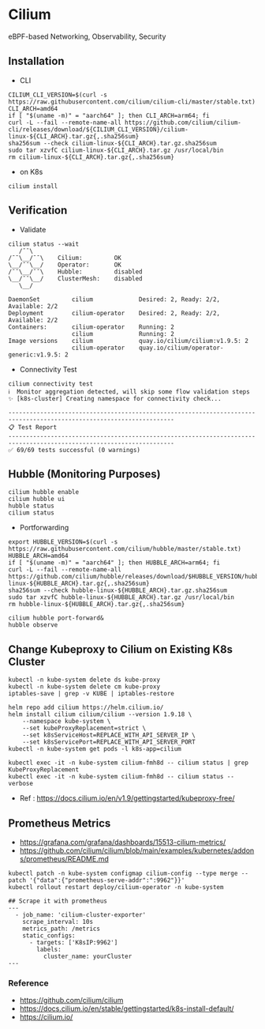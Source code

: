 # Cilium
eBPF-based Networking, Observability, Security

## Installation
- CLI
```
CILIUM_CLI_VERSION=$(curl -s https://raw.githubusercontent.com/cilium/cilium-cli/master/stable.txt)
CLI_ARCH=amd64
if [ "$(uname -m)" = "aarch64" ]; then CLI_ARCH=arm64; fi
curl -L --fail --remote-name-all https://github.com/cilium/cilium-cli/releases/download/${CILIUM_CLI_VERSION}/cilium-linux-${CLI_ARCH}.tar.gz{,.sha256sum}
sha256sum --check cilium-linux-${CLI_ARCH}.tar.gz.sha256sum
sudo tar xzvfC cilium-linux-${CLI_ARCH}.tar.gz /usr/local/bin
rm cilium-linux-${CLI_ARCH}.tar.gz{,.sha256sum}
```

- on K8s
```
cilium install
```

## Verification
- Validate
```
cilium status --wait
   /¯¯\
/¯¯\__/¯¯\    Cilium:         OK
\__/¯¯\__/    Operator:       OK
/¯¯\__/¯¯\    Hubble:         disabled
\__/¯¯\__/    ClusterMesh:    disabled
   \__/

DaemonSet         cilium             Desired: 2, Ready: 2/2, Available: 2/2
Deployment        cilium-operator    Desired: 2, Ready: 2/2, Available: 2/2
Containers:       cilium-operator    Running: 2
                  cilium             Running: 2
Image versions    cilium             quay.io/cilium/cilium:v1.9.5: 2
                  cilium-operator    quay.io/cilium/operator-generic:v1.9.5: 2
```

- Connectivity Test
```
cilium connectivity test
ℹ️  Monitor aggregation detected, will skip some flow validation steps
✨ [k8s-cluster] Creating namespace for connectivity check...

---------------------------------------------------------------------------------------------------------------------
📋 Test Report
---------------------------------------------------------------------------------------------------------------------
✅ 69/69 tests successful (0 warnings)
```

## Hubble (Monitoring Purposes)
```
cilium hubble enable
cilium hubble ui
hubble status
cilium status
```

- Portforwarding
```
export HUBBLE_VERSION=$(curl -s https://raw.githubusercontent.com/cilium/hubble/master/stable.txt)
HUBBLE_ARCH=amd64
if [ "$(uname -m)" = "aarch64" ]; then HUBBLE_ARCH=arm64; fi
curl -L --fail --remote-name-all https://github.com/cilium/hubble/releases/download/$HUBBLE_VERSION/hubble-linux-${HUBBLE_ARCH}.tar.gz{,.sha256sum}
sha256sum --check hubble-linux-${HUBBLE_ARCH}.tar.gz.sha256sum
sudo tar xzvfC hubble-linux-${HUBBLE_ARCH}.tar.gz /usr/local/bin
rm hubble-linux-${HUBBLE_ARCH}.tar.gz{,.sha256sum}

cilium hubble port-forward&
hubble observe
```

## Change Kubeproxy to Cilium on Existing K8s Cluster
```
kubectl -n kube-system delete ds kube-proxy
kubectl -n kube-system delete cm kube-proxy
iptables-save | grep -v KUBE | iptables-restore

helm repo add cilium https://helm.cilium.io/
helm install cilium cilium/cilium --version 1.9.18 \
    --namespace kube-system \
    --set kubeProxyReplacement=strict \
    --set k8sServiceHost=REPLACE_WITH_API_SERVER_IP \
    --set k8sServicePort=REPLACE_WITH_API_SERVER_PORT
kubectl -n kube-system get pods -l k8s-app=cilium

kubectl exec -it -n kube-system cilium-fmh8d -- cilium status | grep KubeProxyReplacement
kubectl exec -it -n kube-system cilium-fmh8d -- cilium status --verbose
```
- Ref : https://docs.cilium.io/en/v1.9/gettingstarted/kubeproxy-free/

## Prometheus Metrics
- https://grafana.com/grafana/dashboards/15513-cilium-metrics/
- https://github.com/cilium/cilium/blob/main/examples/kubernetes/addons/prometheus/README.md
```
kubectl patch -n kube-system configmap cilium-config --type merge --patch '{"data":{"prometheus-serve-addr":":9962"}}'
kubectl rollout restart deploy/cilium-operator -n kube-system

## Scrape it with prometheus
---
  - job_name: 'cilium-cluster-exporter'
    scrape_interval: 10s
    metrics_path: /metrics
    static_configs:
      - targets: ['K8sIP:9962']
        labels:
          cluster_name: yourCluster
---
```

### Reference
- https://github.com/cilium/cilium
- https://docs.cilium.io/en/stable/gettingstarted/k8s-install-default/
- https://cilium.io/
